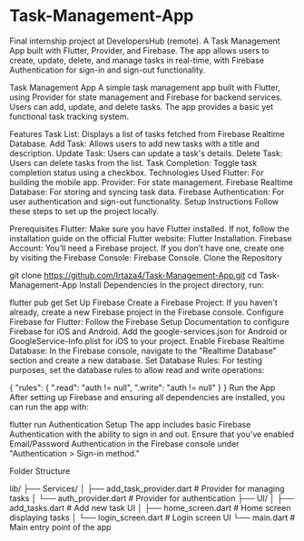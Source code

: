 # Task-Management-App
Final internship project at DevelopersHub (remote). A Task Management App built with Flutter, Provider, and Firebase. The app allows users to create, update, delete, and manage tasks in real-time, with Firebase Authentication for sign-in and sign-out functionality.

Task Management App
A simple task management app built with Flutter, using Provider for state management and Firebase for backend services. Users can add, update, and delete tasks. The app provides a basic yet functional task tracking system.

Features
Task List: Displays a list of tasks fetched from Firebase Realtime Database.
Add Task: Allows users to add new tasks with a title and description.
Update Task: Users can update a task's details.
Delete Task: Users can delete tasks from the list.
Task Completion: Toggle task completion status using a checkbox.
Technologies Used
Flutter: For building the mobile app.
Provider: For state management.
Firebase Realtime Database: For storing and syncing task data.
Firebase Authentication: For user authentication and sign-out functionality.
Setup Instructions
Follow these steps to set up the project locally.

Prerequisites
Flutter: Make sure you have Flutter installed. If not, follow the installation guide on the official Flutter website: Flutter Installation.
Firebase Account: You’ll need a Firebase project. If you don’t have one, create one by visiting the Firebase Console: Firebase Console.
Clone the Repository

git clone https://github.com/Irtaza4/Task-Management-App.git
cd Task-Management-App
Install Dependencies
In the project directory, run:


flutter pub get
Set Up Firebase
Create a Firebase Project: If you haven't already, create a new Firebase project in the Firebase console.
Configure Firebase for Flutter:
Follow the Firebase Setup Documentation to configure Firebase for iOS and Android.
Add the google-services.json for Android or GoogleService-Info.plist for iOS to your project.
Enable Firebase Realtime Database: In the Firebase console, navigate to the "Realtime Database" section and create a new database.
Set Database Rules: For testing purposes, set the database rules to allow read and write operations:

{
  "rules": {
    ".read": "auth != null",
    ".write": "auth != null"
  }
}
Run the App
After setting up Firebase and ensuring all dependencies are installed, you can run the app with:


flutter run
Authentication Setup
The app includes basic Firebase Authentication with the ability to sign in and out. Ensure that you've enabled Email/Password Authentication in the Firebase console under "Authentication > Sign-in method."

Folder Structure

lib/
├── Services/
│   ├── add_task_provider.dart       # Provider for managing tasks
│   └── auth_provider.dart          # Provider for authentication
├── UI/
│   ├── add_tasks.dart              # Add new task UI
│   ├── home_screen.dart            # Home screen displaying tasks
│   └── login_screen.dart           # Login screen UI
└── main.dart                       # Main entry point of the app

